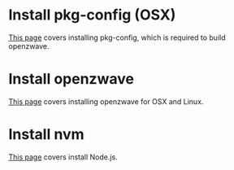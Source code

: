 # Install pkg-config (OSX)

[This page](http://macappstore.org/pkg-config/) covers installing pkg-config, which is required to build openzwave.

# Install openzwave

[This page](https://github.com/moziot/wiki/wiki/Installing-openzwave) covers installing openzwave for OSX and Linux.

# Install nvm

[This page](https://github.com/mozilla-iot/wiki/wiki/Installing-NodeJS) covers install Node.js.